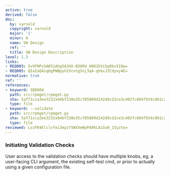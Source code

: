 ```yaml
---
active: true
derived: false
doc:
  by: sarnold
  copyright: sarnold
  major: '1'
  minor: A
  name: SW Design
  ref: ''
  title: SW Design Description
level: 1.3
links:
- REQ003: 5vVFNPzSAK51Ahg5AJHX-N3ORd_H902hVi5p8kv5IQw=
- REQ005: QIaIaQ4iqbgPWBpyU1VcntgSnj3q4-qhkxJZCdyxy4E=
normative: true
ref: ''
references:
- keyword: SDD004
  path: src/rpmget/rpmget.py
  sha: 5af71cca3ee3232a94bf330e35cf05809d142d9cd2ce3c402fc064f934c061c2
  type: file
- keyword: --validate
  path: src/rpmget/rpmget.py
  sha: 5af71cca3ee3232a94bf330e35cf05809d142d9cd2ce3c402fc064f934c061c2
  type: file
reviewed: LvzFR4Elclvfei3myzY5WXXeWyPA9kLAzIw8_15yzto=
---
```


### Initiating Validation Checks

User access to the validation checks should have multiple knobs, eg,
a user-facing CLI argument, the existing self-test cmd, or prior to
actually using a given configuration file.